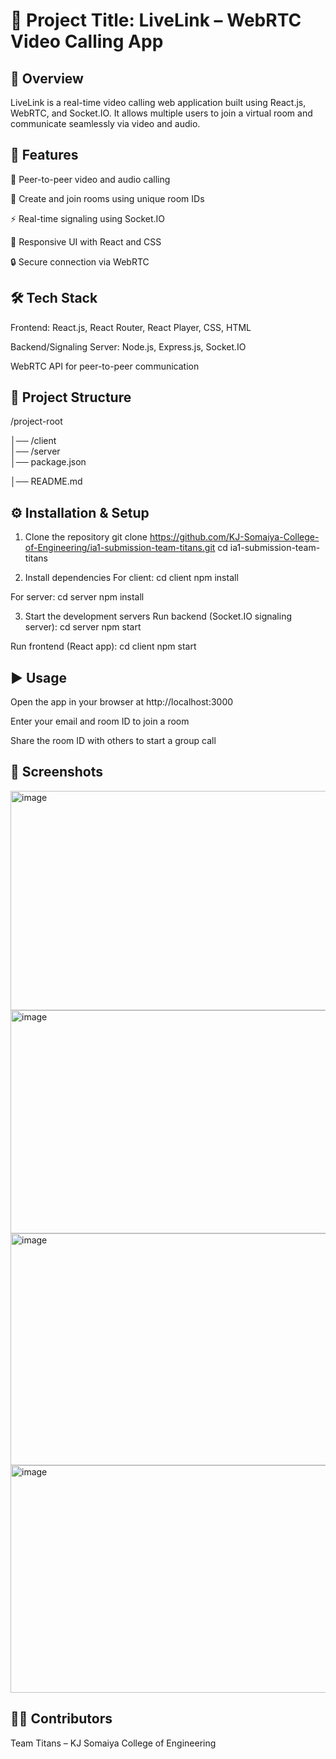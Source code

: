 # 📌 Project Title: LiveLink – WebRTC Video Calling App
## 📖 Overview

LiveLink is a real-time video calling web application built using React.js, WebRTC, and Socket.IO.
It allows multiple users to join a virtual room and communicate seamlessly via video and audio.

## 🚀 Features

🎥 Peer-to-peer video and audio calling

👥 Create and join rooms using unique room IDs

⚡ Real-time signaling using Socket.IO

📱 Responsive UI with React and CSS

🔒 Secure connection via WebRTC

## 🛠️ Tech Stack

Frontend: React.js, React Router, React Player, CSS, HTML

Backend/Signaling Server: Node.js, Express.js, Socket.IO

WebRTC API for peer-to-peer communication

## 📂 Project Structure

/project-root

│── /client       
│── /server       
│── package.json

│── README.md

## ⚙️ Installation & Setup

1. Clone the repository
git clone https://github.com/KJ-Somaiya-College-of-Engineering/ia1-submission-team-titans.git
cd ia1-submission-team-titans

2. Install dependencies
For client:
cd client
npm install

For server:
cd server
npm install

3. Start the development servers
Run backend (Socket.IO signaling server):
cd server
npm start

Run frontend (React app):
cd client
npm start

## ▶️ Usage

Open the app in your browser at http://localhost:3000

Enter your email and room ID to join a room

Share the room ID with others to start a group call

## 📸 Screenshots 

<img width="750" height="351" alt="image" src="https://github.com/user-attachments/assets/3a863800-c3ee-4a24-ab8a-88b4c83cba8b" />

<img width="718" height="357" alt="image" src="https://github.com/user-attachments/assets/367bf54a-ad2c-4129-bb05-9567b987b235" />

<img width="739" height="371" alt="image" src="https://github.com/user-attachments/assets/c9e94418-237a-4a0f-9847-ff25051988d6" />

<img width="743" height="364" alt="image" src="https://github.com/user-attachments/assets/a5220657-587c-4d8b-9b8b-3aafe9f32354" />

## 👨‍💻 Contributors

Team Titans – KJ Somaiya College of Engineering

